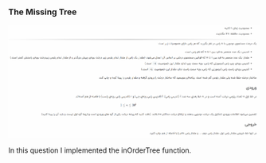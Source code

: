 ### The Missing Tree

![the question](question.png)

In this question I implemented the inOrderTree function.